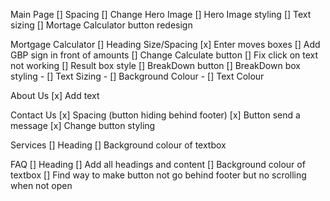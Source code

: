 Main Page
[] Spacing
[] Change Hero Image 
[] Hero Image styling
[] Text sizing
[] Mortage Calculator button redesign

Mortgage Calculator
[] Heading Size/Spacing
[x] Enter moves boxes
[] Add GBP sign in front of amounts
[] Change Calculate button
[] Fix click on text not working
[] Result box style
[] BreakDown button
[] BreakDown box styling
    - [] Text Sizing
    - [] Background Colour
    - [] Text Colour

About Us
[x] Add text

Contact Us
[x] Spacing (button hiding behind footer)
[x] Button send a message
[x] Change button styling

Services
[] Heading
[] Background colour of textbox

FAQ
[] Heading
[] Add all headings and content
[] Background colour of textbox
[] Find way to make button not go behind footer but no scrolling when not open

